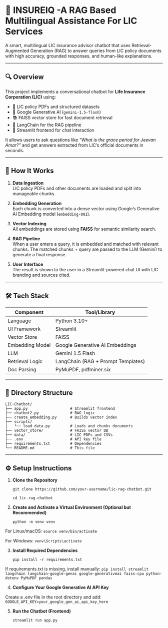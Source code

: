 ﻿# 🤖 INSUREIQ -A RAG Based Multilingual Assistance For LIC Services


A smart, multilingual LIC insurance advisor chatbot that uses Retrieval-Augmented Generation (RAG) to answer queries from LIC policy documents with high accuracy, grounded responses, and human-like explanations.

---

## 🔍 Overview

This project implements a conversational chatbot for **Life Insurance Corporation (LIC)** using:

- 📄 LIC policy PDFs and structured datasets  
- 🧠 Google Generative AI (`gemini-1.5-flash`)  
- 📚 FAISS vector store for fast document retrieval  
- 🦜 LangChain for the RAG pipeline  
- 🎨 Streamlit frontend for chat interaction  

It allows users to ask questions like _“What is the grace period for Jeevan Amar?”_ and get answers extracted from LIC’s official documents in seconds.

---

## 🧠 How It Works

1. **Data Ingestion**  
   LIC policy PDFs and other documents are loaded and split into manageable chunks.

2. **Embedding Generation**  
   Each chunk is converted into a dense vector using Google’s Generative AI Embedding model (`embedding-001`).

3. **Vector Indexing**  
   All embeddings are stored using **FAISS** for semantic similarity search.

4. **RAG Pipeline**  
   When a user enters a query, it is embedded and matched with relevant chunks. The matched chunks + query are passed to the LLM (Gemini) to generate a final response.

5. **User Interface**  
   The result is shown to the user in a Streamlit-powered chat UI with LIC branding and sources cited.

---


## 🛠️ Tech Stack

| Component        | Tool/Library                      |
|------------------|-----------------------------------|
| Language         | Python 3.10+                      |
| UI Framework     | Streamlit                         |
| Vector Store     | FAISS                             |
| Embedding Model  | Google Generative AI Embeddings   |
| LLM              | Gemini 1.5 Flash                  |
| Retrieval Logic  | LangChain (RAG + Prompt Templates)|
| Doc Parsing      | PyMuPDF, pdfminer.six             |

---

## 📁 Directory Structure

```
LIC-Chatbot/
├── app.py                   # Streamlit frontend
├── chatbot2.py              # RAG logic
├── create_embedding.py      # Builds vector index
├── scripts/
│   └── load_data.py         # Loads and chunks documents
├── vector_store/            # FAISS vector DB
├── data/                    # LIC PDFs and CSVs
├── .env                     # API key file
├── requirements.txt         # Dependencies
└── README.md                # This file
```
---

## ⚙️ Setup Instructions

1. **Clone the Repository**

    ```git clone https://github.com/your-username/lic-rag-chatbot.git ```

    ```cd lic-rag-chatbot```


2. **Create and Activate a Virtual Environment (Optional but Recommended)**

    ```python -m venv venv ```

For Linux/macOS:
    ```source venv/bin/activate```

For Windows:
    ```venv\Scripts\activate```


3. **Install Required Dependencies**

    ```pip install -r requirements.txt```


If requirements.txt is missing, install manually:
    ```pip install streamlit langchain langchain-google-genai google-generativeai faiss-cpu python-dotenv PyMuPDF pandas```


4. **Configure Your Google Generative AI API Key**

Create a .env file in the root directory and add:
    ```GOOGLE_API_KEY=your_google_gen_ai_api_key_here```


5. **Run the Chatbot (Frontend)**

    ```streamlit run app.py```


